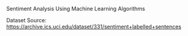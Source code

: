 Sentiment Analysis Using Machine Learning Algorithms

Dataset Source: https://archive.ics.uci.edu/dataset/331/sentiment+labelled+sentences
